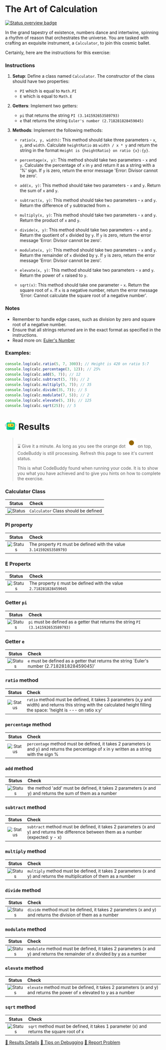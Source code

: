 # The Art of Calculation
[![Status overview badge](../../blob/badges/.github/badges/main/badge.svg)](#-results)


In the grand tapestry of existence, numbers dance and intertwine, spinning a rhythm of reason that orchestrates the universe. You are tasked with crafting an exquisite instrument, a `Calculator`, to join this cosmic ballet.

Certainly, here are the instructions for this exercise:

### Instructions

1. **Setup**: Define a class named `Calculator`. The constructor of the class should have two properties:
    - `PI` which is equal to `Math.PI`
    - `E` which is equal to `Math.E`
    
2. **Getters**: Implement two getters:
    - `pi` that returns the string `PI (3.141592653589793)`
    - `e` that returns the string `Euler's number (2.718281828459045)`
    
3. **Methods**: Implement the following methods:

    - `ratio(x, y, width)`: This method should take three parameters - `x`, `y`, and `width`. Calculate `heightRatio` as `width / x * y` and return the string in the format `Height is {heightRatio} on ratio {x}:{y}`.

    - `percentage(x, y)`: This method should take two parameters - `x` and `y`. Calculate the percentage of `x` in `y` and return it as a string with a '%' sign. If `y` is zero, return the error message 'Error: Divisor cannot be zero'.

    - `add(x, y)`: This method should take two parameters - `x` and `y`. Return the sum of `x` and `y`.

    - `subtract(x, y)`: This method should take two parameters - `x` and `y`. Return the difference of `y` subtracted from `x`.

    - `multiply(x, y)`: This method should take two parameters - `x` and `y`. Return the product of `x` and `y`.

    - `divide(x, y)`: This method should take two parameters - `x` and `y`. Return the quotient of `x` divided by `y`. If `y` is zero, return the error message 'Error: Divisor cannot be zero'.

    - `modulate(x, y)`: This method should take two parameters - `x` and `y`. Return the remainder of `x` divided by `y`. If `y` is zero, return the error message 'Error: Divisor cannot be zero'.

    - `elevate(x, y)`: This method should take two parameters - `x` and `y`. Return the power of `x` raised to `y`.

    - `sqrt(x)`: This method should take one parameter - `x`. Return the square root of `x`. If `x` is a negative number, return the error message 'Error: Cannot calculate the square root of a negative number'.

### Notes

- Remember to handle edge cases, such as division by zero and square root of a negative number.
- Ensure that all strings returned are in the exact format as specified in the instructions.
- Read more on: [Euler's Number](https://www.investopedia.com/terms/e/eulers-constant.asp#:~:text=Euler's%20number%20is%20an%20important,repeats%20(similar%20to%20pi).)


### Examples:
```js
console.log(calc.ratio(5, 7, 300)); // Height is 420 on ratio 5:7
console.log(calc.percentage(3, 12)); // 25%
console.log(calc.add(5, 7)); // 12
console.log(calc.subtract(5, 7)); // 2
console.log(calc.multiply(5, 7)); // 35
console.log(calc.divide(35, 7)); // 5
console.log(calc.modulate(7, 5)); // 2
console.log(calc.elevate(5, 3)); // 125
console.log(calc.sqrt(25)); // 5
```

[//]: # (autograding info start)
# <img src="https://github.com/DCI-EdTech/autograding-setup/raw/main/assets/bot-large.svg" alt="" data-canonical-src="https://github.com/DCI-EdTech/autograding-setup/raw/main/assets/bot-large.svg" height="31" /> Results
> ⌛ Give it a minute. As long as you see the orange dot ![processing](https://raw.githubusercontent.com/DCI-EdTech/autograding-setup/main/assets/processing.svg) on top, CodeBuddy is still processing. Refresh this page to see it's current status.
>
> This is what CodeBuddy found when running your code. It is to show you what you have achieved and to give you hints on how to complete the exercise.


### Calculator Class

|                 Status                  | Check                                                                                    |
| :-------------------------------------: | :--------------------------------------------------------------------------------------- |
| ![Status](../../blob/badges/.github/badges/main/status0.svg) | `Calculator` Class should be defined |

### PI property

|                 Status                  | Check                                                                                    |
| :-------------------------------------: | :--------------------------------------------------------------------------------------- |
| ![Status](../../blob/badges/.github/badges/main/status1.svg) | The property `PI` must be defined with the value `3.141592653589793` |

### E Propertx

|                 Status                  | Check                                                                                    |
| :-------------------------------------: | :--------------------------------------------------------------------------------------- |
| ![Status](../../blob/badges/.github/badges/main/status2.svg) | The property `E` must be defined with the value `2.718281828459045` |

### Getter `pi`

|                 Status                  | Check                                                                                    |
| :-------------------------------------: | :--------------------------------------------------------------------------------------- |
| ![Status](../../blob/badges/.github/badges/main/status3.svg) | `pi` must be defined as a getter that returns the string `PI (3.141592653589793)` |

### Getter `e`

|                 Status                  | Check                                                                                    |
| :-------------------------------------: | :--------------------------------------------------------------------------------------- |
| ![Status](../../blob/badges/.github/badges/main/status4.svg) | `e` must be defined as a getter that returns the string `Euler's number (2.718281828459045)′ |

### `ratio` method

|                 Status                  | Check                                                                                    |
| :-------------------------------------: | :--------------------------------------------------------------------------------------- |
| ![Status](../../blob/badges/.github/badges/main/status5.svg) | `ratio` method must be defined, it takes 3 parameters (x,y and width) and returns this string with the calculated height filling the space: 'height is --- on ratio x:y'  |

### `percentage` method

|                 Status                  | Check                                                                                    |
| :-------------------------------------: | :--------------------------------------------------------------------------------------- |
| ![Status](../../blob/badges/.github/badges/main/status6.svg) | `percentage` method must be defined, it takes 2 parameters (x and y) and returns the percentage of x in y written as a string with the sign % |

### `add` method

|                 Status                  | Check                                                                                    |
| :-------------------------------------: | :--------------------------------------------------------------------------------------- |
| ![Status](../../blob/badges/.github/badges/main/status7.svg) | the method 'add' must be defined, it takes 2 parameters (x and y) and returns the sum of them as a number |

### `subtract` method

|                 Status                  | Check                                                                                    |
| :-------------------------------------: | :--------------------------------------------------------------------------------------- |
| ![Status](../../blob/badges/.github/badges/main/status8.svg) | `subtract` method must be defined, it takes 2 parameters (x and y) and returns the difference between them as a number (expected: y - x) |

### `multiply` method

|                 Status                  | Check                                                                                    |
| :-------------------------------------: | :--------------------------------------------------------------------------------------- |
| ![Status](../../blob/badges/.github/badges/main/status9.svg) | `multiply` method must be defined, it takes 2 parameters (x and y) and returns the multiplication of them as a number |

### `divide` method

|                 Status                  | Check                                                                                    |
| :-------------------------------------: | :--------------------------------------------------------------------------------------- |
| ![Status](../../blob/badges/.github/badges/main/status10.svg) | `divide` method must be defined, it takes 2 parameters (x and y) and returns the division of them as a number |

### `modulate` method

|                 Status                  | Check                                                                                    |
| :-------------------------------------: | :--------------------------------------------------------------------------------------- |
| ![Status](../../blob/badges/.github/badges/main/status11.svg) | `modulate` method must be defined, it takes 2 parameters (x and y) and returns the remainder of x divided by y as a number |

### `elevate` method

|                 Status                  | Check                                                                                    |
| :-------------------------------------: | :--------------------------------------------------------------------------------------- |
| ![Status](../../blob/badges/.github/badges/main/status12.svg) | `elevate` method must be defined, it takes 2 parameters (x and y) and returns the power of x elevated to y as a number |

### `sqrt` method

|                 Status                  | Check                                                                                    |
| :-------------------------------------: | :--------------------------------------------------------------------------------------- |
| ![Status](../../blob/badges/.github/badges/main/status13.svg) | `sqrt` method must be defined, it takes 1 parameter (x) and returns the square root of x |



[🔬 Results Details](../../actions)
[🐞 Tips on Debugging](https://github.com/DCI-EdTech/autograding-setup/wiki/How-to-work-with-CodeBuddy)
[📢 Report Problem](https://docs.google.com/forms/d/e/1FAIpQLSfS8wPh6bCMTLF2wmjiE5_UhPiOEnubEwwPLN_M8zTCjx5qbg/viewform?usp=pp_url&entry.652569746=PB-Calculator)


[//]: # (autograding info end)